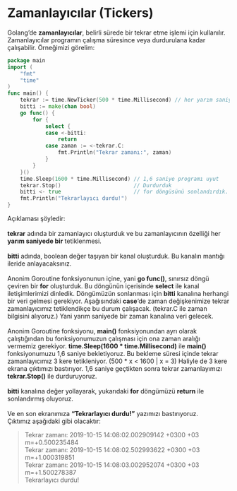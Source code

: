 # Zamanlayıcılar (Tickers)

Golang’de **zamanlayıcılar**, belirli sürede bir tekrar etme işlemi için kullanılır. Zamanlayıcılar programın çalışma süresince veya durdurulana kadar çalışabilir. Örneğimizi görelim:

```go
package main
import (
	"fmt"
	"time"
)
func main() {
	tekrar := time.NewTicker(500 * time.Millisecond) // her yarım saniyede 1
	bitti := make(chan bool)
	go func() {
		for {
			select {
			case <-bitti:
				return
			case zaman := <-tekrar.C:
				fmt.Println("Tekrar zamanı:", zaman)
			}
		}
	}()
	time.Sleep(1600 * time.Millisecond) // 1,6 saniye programı uyut
	tekrar.Stop()                       // Durdurduk
	bitti <- true                       // for döngüsünü sonlandırdık.
	fmt.Println("Tekrarlayıcı durdu!")
}
```

Açıklaması şöyledir:\
&#x20;\
**tekrar** adında bir zamanlayıcı oluşturduk ve bu zamanlayıcının özelliği her **yarım saniyede bir** tetiklenmesi.\
&#x20;\
**bitti** adında, boolean değer taşıyan bir kanal oluşturduk. Bu kanalın mantığı ileride anlayacaksınız.\
&#x20;\
Anonim Goroutine fonksiyonunun içine, yani **go func()**, sınırsız döngü çeviren bir **for** oluşturduk. Bu döngünün içerisinde **select** ile kanal iletişimlerimizi dinledik. Döngümüzün sonlanması için **bitti** kanalına herhangi bir veri gelmesi gerekiyor. Aşağısındaki **case**‘de zaman değişkenimize tekrar zamanlayıcımız tetiklendikçe bu durum çalışacak. (tekrar.C ile zaman bilgisini alıyoruz.) Yani yarım saniyede bir zaman kanalına veri gelecek.\
&#x20;\
Anonim Goroutine fonksiyonu, **main()** fonksiyonundan ayrı olarak çalıştığından bu fonksiyonumuzun çalışması için ona zaman aralığı vermemiz gerekiyor. **time.Sleep(1600 \* time.Millisecond)** ile **main()** fonksiyonumuzu 1,6 saniye bekletiyoruz. Bu bekleme süresi içinde tekrar zamanlayıcımız 3 kere tetikleniyor. (500 \* x < 1600  | x = 3) Haliyle de 3 kere ekrana çıktımızı bastırıyor. 1,6 saniye geçtikten sonra tekrar zamanlayımızı **tekrar.Stop()** ile durduruyoruz.\
&#x20;\
**bitti** kanalına değer yollayarak, yukarıdaki **for** döngümüzü **return** ile sonlandırmış oluyoruz.\
&#x20;\
Ve en son ekranımıza **“Tekrarlayıcı durdu!”** yazımızı bastırıyoruz.\
Çıktımız aşağıdaki gibi olacaktır:

> Tekrar zamanı: 2019-10-15 14:08:02.002909142 +0300 +03 m=+0.500235484\
> Tekrar zamanı: 2019-10-15 14:08:02.502993622 +0300 +03 m=+1.000319851\
> Tekrar zamanı: 2019-10-15 14:08:03.002952074 +0300 +03 m=+1.500278387\
> Tekrarlayıcı durdu!
